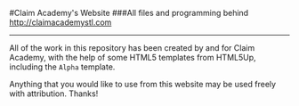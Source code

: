 #Claim Academy's Website
###All files and programming behind http://claimacademystl.com

---------------

All of the work in this repository has been created by and for Claim Academy, with the help of some HTML5 templates from HTML5Up, including the `Alpha` template.

Anything that you would like to use from this website may be used freely with attribution. Thanks! 
